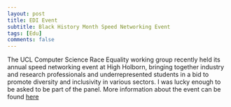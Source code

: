 ```yaml
---
layout: post
title: EDI Event
subtitle: Black History Month Speed Networking Event
tags: [Edu]
comments: false
---
```


The UCL Computer Science Race Equality working group recently held its annual speed networking event at High Holborn, bringing together industry and research professionals and underrepresented students in a bid to promote diversity and inclusivity in various sectors. I was lucky enough to be asked to be part of the panel. More information about the event can be found [here](https://www.ucl.ac.uk/computer-science/news/2023/jul/top-industry-and-research-professionals-inspire-underrepresented-students-speed)

